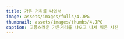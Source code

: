```yaml
---
title: 가온 거리를 나와서
image: assets/images/fulls/4.JPG
thumbnail: assets/images/thumbs/4.JPG
caption: 고풍스러운 가온거리를 나오고 나서 찍은 사진
---
```


